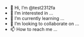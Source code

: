 - 👋 Hi, I’m @test2312fa
- 👀 I’m interested in ...
- 🌱 I’m currently learning ...
- 💞️ I’m looking to collaborate on ...
- 📫 How to reach me ...

<!---
test2312fa/test2312fa is a ✨ special ✨ repository because its `README.md` (this file) appears on your GitHub profile.
You can click the Preview link to take a look at your changes.
--->
